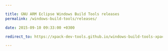 ```yaml
---

title: GNU ARM Eclipse Windows Build Tools releases
permalink: /windows-build-tools/releases/

date: 2015-09-10 09:33:00 +0300

redirect_to: https://xpack-dev-tools.github.io/windows-build-tools-xpack/docs/releases/

---
```

